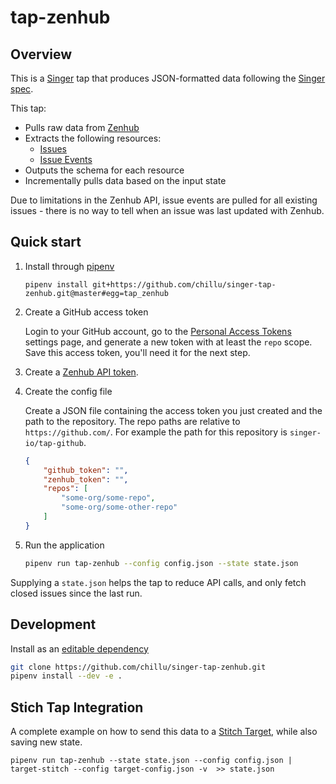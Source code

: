 # tap-zenhub

## Overview

This is a [Singer](https://singer.io) tap that produces JSON-formatted data
following the [Singer
spec](https://github.com/singer-io/getting-started/blob/master/SPEC.md).

This tap:

- Pulls raw data from [Zenhub](http://zenhub.com)
- Extracts the following resources:
  - [Issues](https://github.com/ZenHubIO/API#get-issue-data)
  - [Issue Events](https://github.com/ZenHubIO/API#get-issue-events)
- Outputs the schema for each resource
- Incrementally pulls data based on the input state

Due to limitations in the Zenhub API, issue events are pulled for all
existing issues - there is no way to tell when an issue was last updated with Zenhub.


## Quick start

1. Install through [pipenv](https://pipenv.org/)

    ```
    pipenv install git+https://github.com/chillu/singer-tap-zenhub.git@master#egg=tap_zenhub
    ```

2. Create a GitHub access token

    Login to your GitHub account, go to the
    [Personal Access Tokens](https://github.com/settings/tokens) settings
    page, and generate a new token with at least the `repo` scope. Save this
    access token, you'll need it for the next step.

3. Create a [Zenhub API token](https://github.com/ZenHubIO/API).

4. Create the config file

    Create a JSON file containing the access token you just created
    and the path to the repository. The repo paths are relative to
    `https://github.com/`. For example the path for this repository is
    `singer-io/tap-github`.

    ```json
    {
        "github_token": "",
        "zenhub_token": "",
        "repos": [
            "some-org/some-repo",
            "some-org/some-other-repo"
        ]
    }
    ```


4. Run the application

    ```bash
    pipenv run tap-zenhub --config config.json --state state.json
    ```

Supplying a `state.json` helps the tap to reduce API calls,
and only fetch closed issues since the last run.

## Development

Install as an [editable dependency](https://docs.pipenv.org/basics/#editable-dependencies-e-g-e)

```bash
git clone https://github.com/chillu/singer-tap-zenhub.git
pipenv install --dev -e .
```

## Stich Tap Integration

A complete example on how to send this data to a [Stitch Target](https://github.com/singer-io/target-stitch),
while also saving new state.

```
pipenv run tap-zenhub --state state.json --config config.json | target-stitch --config target-config.json -v  >> state.json
```